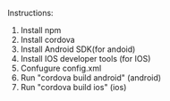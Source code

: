 Instructions:
1. Install npm
2. Install cordova
3. Install Android SDK(for andoid)
4. Install IOS developer tools (for IOS)
5. Confugure config.xml
6. Run "cordova build android" (android)
7. Run "cordova build ios" (ios)
